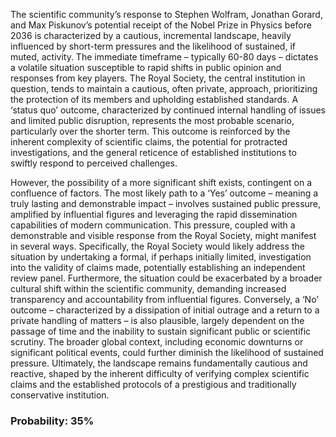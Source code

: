 The scientific community’s response to Stephen Wolfram, Jonathan Gorard, and Max Piskunov’s potential receipt of the Nobel Prize in Physics before 2036 is characterized by a cautious, incremental landscape, heavily influenced by short-term pressures and the likelihood of sustained, if muted, activity. The immediate timeframe – typically 60-80 days – dictates a volatile situation susceptible to rapid shifts in public opinion and responses from key players. The Royal Society, the central institution in question, tends to maintain a cautious, often private, approach, prioritizing the protection of its members and upholding established standards. A ‘status quo’ outcome, characterized by continued internal handling of issues and limited public disruption, represents the most probable scenario, particularly over the shorter term. This outcome is reinforced by the inherent complexity of scientific claims, the potential for protracted investigations, and the general reticence of established institutions to swiftly respond to perceived challenges. 

However, the possibility of a more significant shift exists, contingent on a confluence of factors. The most likely path to a ‘Yes’ outcome – meaning a truly lasting and demonstrable impact – involves sustained public pressure, amplified by influential figures and leveraging the rapid dissemination capabilities of modern communication. This pressure, coupled with a demonstrable and visible response from the Royal Society, might manifest in several ways. Specifically, the Royal Society would likely address the situation by undertaking a formal, if perhaps initially limited, investigation into the validity of claims made, potentially establishing an independent review panel. Furthermore, the situation could be exacerbated by a broader cultural shift within the scientific community, demanding increased transparency and accountability from influential figures.  Conversely, a ‘No’ outcome – characterized by a dissipation of initial outrage and a return to a private handling of matters – is also plausible, largely dependent on the passage of time and the inability to sustain significant public or scientific scrutiny. The broader global context, including economic downturns or significant political events, could further diminish the likelihood of sustained pressure. Ultimately, the landscape remains fundamentally cautious and reactive, shaped by the inherent difficulty of verifying complex scientific claims and the established protocols of a prestigious and traditionally conservative institution.

### Probability: 35%